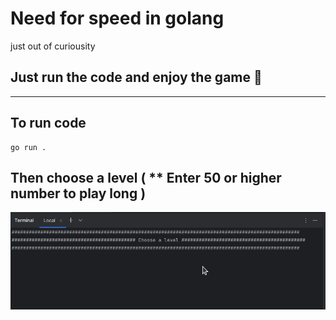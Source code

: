 # Need for speed in golang
just out of curiousity

## Just run the code and enjoy the game 🤠
** **
## To run code
```
go run .
```
## Then choose a level ( ** Enter 50 or higher number to play long )
!["chooose level"](https://github.com/Bek-Shoyatbekov/need-for-speed-in-golang/blob/main/images/img.png?row=true)

